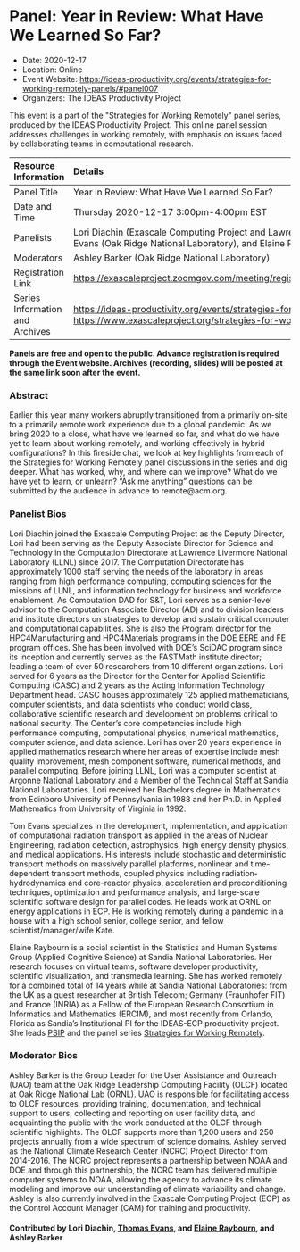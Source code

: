 # Panel: Year in Review: What Have We Learned So Far?

- Date: 2020-12-17
- Location: Online
- Event Website: https://ideas-productivity.org/events/strategies-for-working-remotely-panels/#panel007
- Organizers: The IDEAS Productivity Project
			   
This event is a part of the "Strategies for Working Remotely" 
panel series, produced by the IDEAS Productivity
Project.
This online panel session addresses challenges in working remotely, with emphasis on issues faced by collaborating teams in computational research.

Resource Information | Details
:--- | :---			   
Panel Title | Year in Review: What Have We Learned So Far?
Date and Time | Thursday 2020-12-17  3:00pm-4:00pm EST 
Panelists | Lori Diachin (Exascale Computing Project and Lawrence Livermore National Laboratory), Thomas Evans (Oak Ridge National Laboratory),  and Elaine Raybourn (Sandia National Laboratories)
Moderators | Ashley Barker (Oak Ridge National Laboratory)
Registration Link | 	<https://exascaleproject.zoomgov.com/meeting/register/vJIsdOGqrj0tGZISJDOBjibYOzOm52nqbLw>
Series Information and Archives | <https://ideas-productivity.org/events/strategies-for-working-remotely-panels/> or<br><https://www.exascaleproject.org/strategies-for-working-remotely/>

**Panels are free and open to the public. Advance registration is required through the Event website. Archives (recording, slides) will be posted at the same link soon after the event.**

### Abstract
<p>Earlier this year many workers abruptly transitioned from a primarily on-site to a primarily remote work experience due to a global pandemic. As we bring 2020 to a close, what have we learned so far, and what do we have yet to learn about working remotely, and working effectively in hybrid configurations? In this fireside chat, we look at key highlights from each of the Strategies for Working Remotely panel discussions in the series and dig deeper. What has worked, why, and where can we improve? What do we have yet to learn, or unlearn? “Ask me anything” questions can be submitted by the audience in advance to remote@acm.org.</p>



### Panelist Bios
<p>Lori Diachin joined the Exascale Computing Project as the Deputy Director, Lori had been serving as the Deputy Associate Director for Science and Technology in the Computation Directorate at Lawrence Livermore National Laboratory (LLNL) since 2017. The Computation Directorate has approximately 1000 staff serving the needs of the laboratory in areas ranging from high performance computing, computing sciences for the missions of LLNL, and information technology for business and workforce enablement. As Computation DAD for S&amp;T, Lori serves as a senior-level advisor to the Computation Associate Director (AD) and to division leaders and institute directors on strategies to develop and sustain critical computer and computational capabilities. She is also the Program director for the HPC4Manufacturing and HPC4Materials programs in the DOE EERE and FE program offices. She has been involved with DOE’s SciDAC program since its inception and currently serves as the FASTMath institute director; leading a team of over 50 researchers from 10 different organizations. Lori served for 6 years as the Director for the Center for Applied Scientific Computing (CASC) and 2 years as the Acting Information Technology Department head. CASC houses approximately 125 applied mathematicians, computer scientists, and data scientists who conduct world class, collaborative scientific research and development on problems critical to national security. The Center’s core competencies include high performance computing, computational physics, numerical mathematics, computer science, and data science. Lori has over 20 years experience in applied mathematics research where her areas of expertise include mesh quality improvement, mesh component software, numerical methods, and parallel computing. Before joining LLNL, Lori was a computer scientist at Argonne National Laboratory and a Member of the Technical Staff at Sandia National Laboratories. Lori received her Bachelors degree in Mathematics from Edinboro University of Pennsylvania in 1988 and her Ph.D. in Applied Mathematics from University of Virginia in 1992.</p>
<!-- Bio for panelist 7 -->
<p>Tom Evans specializes in the development, implementation, and application of computational radiation transport as applied in the areas of Nuclear Engineering, radiation detection, astrophysics, high energy density physics, and medical applications. His interests include stochastic and deterministic transport methods on massively parallel platforms, nonlinear and time-dependent transport methods, coupled physics including radiation-hydrodynamics and core-reactor physics, acceleration and preconditioning techniques, optimization and performance analysis, and large-scale scientific software design for parallel codes. He leads work at ORNL on energy applications in ECP.  He is working remotely during a pandemic in a house with a high school senior, college senior, and fellow scientist/manager/wife Kate.</p>

<!-- Bio for panelist 2
Thomas Evans leads work at ORNL on energy applications in ECP.  He is
working remotely during a pandemic in a house with a high school
senior, college senior, and fellow scientist/manager/wife Kate (see
bio above).
-->
<!-- Bio for panelist 7 -->
<p>Elaine Raybourn is a social scientist in the Statistics and Human Systems Group (Applied Cognitive Science) at Sandia National Laboratories. Her research focuses on virtual teams, software developer productivity, scientific visualization, and transmedia learning. She has worked remotely for a combined total of 14 years while at Sandia National Laboratories: from the UK as a guest researcher at British Telecom; Germany (Fraunhofer FIT) and France (INRIA) as a Fellow of the European Research Consortium in Informatics and Mathematics (ERCIM), and most recently from Orlando, Florida as Sandia’s Institutional PI for the IDEAS-ECP productivity project. She leads <a href="https://bssw.io/psip/">PSIP</a> and the panel series <a href="https://www.exascaleproject.org/strategies-for-working-remotely/">Strategies for Working Remotely</a>.</p>

<!-- Bio for moderator 4 
Elaine Raybourn is a social scientist in the Statistics and Human
Systems Group (Applied Cognitive Science) at Sandia National
Laboratories. Her research focuses on virtual teams, software
developer productivity, and transmedia learning. She has worked
remotely for a combined total of 14 years while at Sandia National
Laboratories: from the UK as a guest researcher at British Telecom;
Germany (Fraunhofer FIT) and France (INRIA) as a Fellow of the
European Research Consortium in Informatics and Mathematics (ERCIM),
and most recently from Orlando, Florida as Sandia's Institutional PI
for the IDEAS-ECP productivity project. She leads the panel series
*Strategies for Working Remotely*.
-->

<!-- Bio for moderator 2, 3
Elaine Raybourn is a social scientist who has worked remotely for a
combined total of 14 years while at Sandia National Laboratories: from
the UK as a guest researcher at British Telecom; Germany (FhG FIT) and
France (INRIA) as a Fellow of the European Research Consortium in
Informatics and Mathematics (ERCIM), and most recently from Orlando,
Florida as a member of Sandia’s Statistics and Human Systems Group
(Applied Cognitive Science) and the IDEAS-ECP productivity project.
-->

<!--- Bio for panel 1 
<p>Elaine Raybourn is a social scientist who has worked remotely for a
combined total of 14 years while at Sandia National Laboratories: from
the UK as a guest researcher at British Telecom; Germany and France as
a Fellow of the European Research Consortium in Informatics and
Mathematics (ERCIM), and most recently from Orlando, Florida as a
member of Sandia’s Statistics and Human Systems Group and the
IDEAS-ECP productivity project.</p>
--->

    


### Moderator Bios
<p>Ashley Barker is the Group Leader for the User Assistance and Outreach
(UAO) team at the Oak Ridge Leadership Computing Facility (OLCF)
located at Oak Ridge National Lab (ORNL). UAO is responsible for
facilitating access to OLCF resources, providing training,
documentation, and technical support to users, collecting and
reporting on user facility data, and acquainting the public with the
work conducted at the OLCF through scientific highlights. The OLCF
supports more than 1,200 users and 250 projects annually from a wide
spectrum of science domains. Ashley served as the National Climate
Research Center (NCRC) Project Director from 2014-2016. The NCRC
project represents a partnership between NOAA and DOE and through this
partnership, the NCRC team has delivered multiple computer systems to
NOAA, allowing the agency to advance its climate modeling and improve
our understanding of climate variability and change. Ashley is also
currently involved in the Exascale Computing Project (ECP) as the
Control Account Manager (CAM) for training and productivity.</p>

    

#### Contributed by Lori Diachin, [Thomas Evans](https://github.com/tmdelellis "Thomas Evans GitHub profile"),  and [Elaine Raybourn](https://github.com/elaineraybourn "Elaine Raybourn GitHub profile"), and Ashley Barker

<!---
Publish: yes
Categories: skills
Topics: online learning
Level: 2
Prerequisites: default
Aggregate: none
--->
